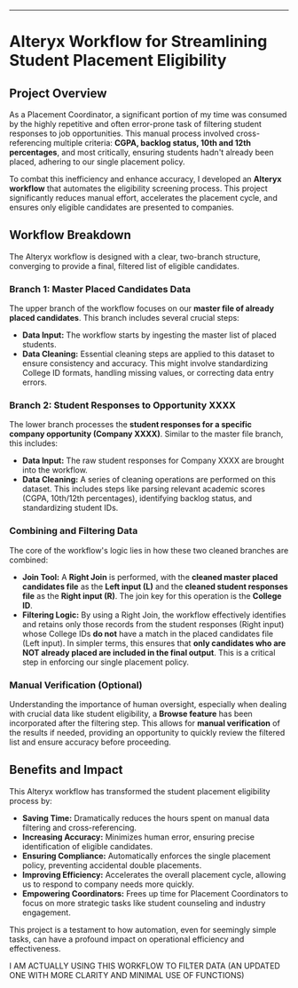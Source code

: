 ---

# Alteryx Workflow for Streamlining Student Placement Eligibility

## Project Overview

As a Placement Coordinator, a significant portion of my time was consumed by the highly repetitive and often error-prone task of filtering student responses to job opportunities. This manual process involved cross-referencing multiple criteria: **CGPA, backlog status, 10th and 12th percentages**, and most critically, ensuring students hadn't already been placed, adhering to our single placement policy.

To combat this inefficiency and enhance accuracy, I developed an **Alteryx workflow** that automates the eligibility screening process. This project significantly reduces manual effort, accelerates the placement cycle, and ensures only eligible candidates are presented to companies.

## Workflow Breakdown

The Alteryx workflow is designed with a clear, two-branch structure, converging to provide a final, filtered list of eligible candidates.

### Branch 1: Master Placed Candidates Data

The upper branch of the workflow focuses on our **master file of already placed candidates**. This branch includes several crucial steps:

* **Data Input:** The workflow starts by ingesting the master list of placed students.
* **Data Cleaning:** Essential cleaning steps are applied to this dataset to ensure consistency and accuracy. This might involve standardizing College ID formats, handling missing values, or correcting data entry errors.

### Branch 2: Student Responses to Opportunity XXXX

The lower branch processes the **student responses for a specific company opportunity (Company XXXX)**. Similar to the master file branch, this includes:

* **Data Input:** The raw student responses for Company XXXX are brought into the workflow.
* **Data Cleaning:** A series of cleaning operations are performed on this dataset. This includes steps like parsing relevant academic scores (CGPA, 10th/12th percentages), identifying backlog status, and standardizing student IDs.

### Combining and Filtering Data

The core of the workflow's logic lies in how these two cleaned branches are combined:

* **Join Tool:** A **Right Join** is performed, with the **cleaned master placed candidates file** as the **Left input (L)** and the **cleaned student responses file** as the **Right input (R)**. The join key for this operation is the **College ID**.
* **Filtering Logic:** By using a Right Join, the workflow effectively identifies and retains only those records from the student responses (Right input) whose College IDs **do not** have a match in the placed candidates file (Left input). In simpler terms, this ensures that **only candidates who are NOT already placed are included in the final output**. This is a critical step in enforcing our single placement policy.

### Manual Verification (Optional)

Understanding the importance of human oversight, especially when dealing with crucial data like student eligibility, a **Browse feature** has been incorporated after the filtering step. This allows for **manual verification** of the results if needed, providing an opportunity to quickly review the filtered list and ensure accuracy before proceeding.

## Benefits and Impact

This Alteryx workflow has transformed the student placement eligibility process by:

* **Saving Time:** Dramatically reduces the hours spent on manual data filtering and cross-referencing.
* **Increasing Accuracy:** Minimizes human error, ensuring precise identification of eligible candidates.
* **Ensuring Compliance:** Automatically enforces the single placement policy, preventing accidental double placements.
* **Improving Efficiency:** Accelerates the overall placement cycle, allowing us to respond to company needs more quickly.
* **Empowering Coordinators:** Frees up time for Placement Coordinators to focus on more strategic tasks like student counseling and industry engagement.

This project is a testament to how automation, even for seemingly simple tasks, can have a profound impact on operational efficiency and effectiveness.

I AM ACTUALLY USING THIS WORKFLOW TO FILTER DATA (AN UPDATED ONE WITH MORE CLARITY AND MINIMAL USE OF FUNCTIONS)
